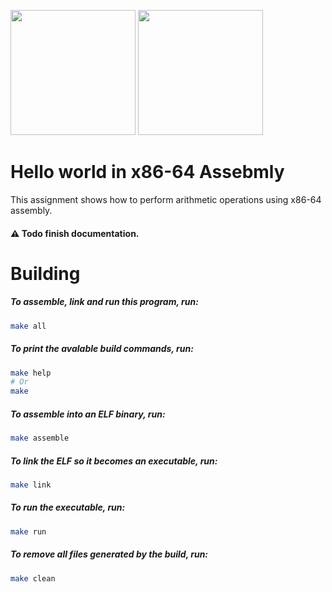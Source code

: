 <img src="../resources/1200px-Netwide_Assembler.svg.png" width="200"/> <img src="../resources/f0uJbYI.png" width="200"/>
# Hello world in x86-64 Assebmly
This assignment shows how to perform arithmetic operations using x86-64 assembly.
#### :warning: Todo finish documentation.

# Building
##### To assemble, link and run this program, run:
```sh
make all
```

##### To print the avalable build commands, run:
```sh
make help
# Or 
make
```

##### To assemble into an ELF binary, run:
```sh
make assemble
```

##### To link the ELF so it becomes an executable, run:
```sh
make link
```

##### To run the executable, run:
```sh
make run
```

##### To remove all files generated by the build, run:
```sh
make clean
```
